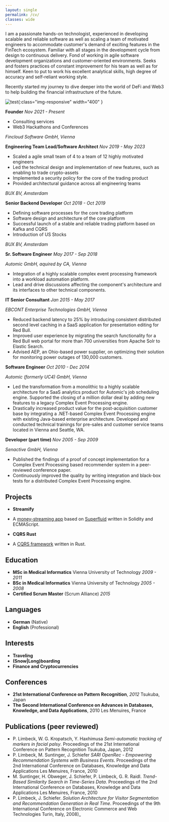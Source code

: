```yaml
---
layout: single
permalink: /cv/
classes: wide
---
```


I am a passionate hands-on technologist, experienced in developing scalable and reliable software as well as scaling a team of motivated engineers to accommodate customer's demand
of exciting features in the FinTech ecosystem. Familiar with all stages in the development cycle from design to continuous delivery. 
Fond of working in agile software development organizations and customer-oriented environments. 
Seeks and fosters practices of constant improvement for his team as well as for himself. 
Keen to put to work his excellent analytical skills, high degree of accuracy and self-reliant working style.

Recently started my journey to dive deeper into the world of DeFi and Web3 to help building the financial infrastructure of the future.

![test](/assets/images/me.jpeg){:class="img-responsive" width="400" }

**Founder** _Nov 2021 - Present_

* Consulting services
* Web3 Hackathons and Conferences

_Fincloud Software GmbH, Vienna_

**Engineering Team Lead/Software Architect** _Nov 2019 - May 2023_

* Scaled a agile small team of 4 to a team of 12 highly motivated engineers
* Led the technical design and implementation of new features, such as enabling to trade crypto-assets
* Implemented a security policy for the core of the trading product
* Provided architectural guidance across all engineering teams

_BUX BV, Amsterdam_

**Senior Backend Developer** _Oct 2018 - Oct 2019_

* Defining software processes for the core trading platform
* Software design and architecture of the core platform 
* Successful launch of a stable and reliable trading platform based on Kafka and CQRS
* Introduction of US Stocks

_BUX BV, Amsterdam_

**Sr. Software Engineer** _May 2017 - Sep 2018_

_Automic GmbH, aquired by CA, Vienna_

* Integration of a highly scalable complex event processing framework into a workload automation platform.
* Lead and drive discussions affecting the component's architecture and its interfaces to other technical components.

**IT Senior Consultant** _Jan 2015 - May 2017_

_EBCONT Enterprise Technologies GmbH, Vienna_

* Reduced backend latency to 25% by introducing consistent distributed second level caching in a SaaS application for presentation editing for Red Bull.
* Improved user experience by migrating the search functionality for a Red Bull web portal for more than 700 universities from Apache Solr to Elastic Search.
* Advised AEP, an Ohio-based power supplier, on optimizing their solution for monitoring power outages of 130,000 customers.

**Software Engineer** _Oct 2010 - Dec 2014_

_Automic (formerly UC4) GmbH, Vienna_

* Led the transformation from a monolithic to a highly scalable architecture for a SaaS analytics product for Automic's job scheduling engine.
Supported the closing of a million dollar deal by adding new features to a legacy Complex Event Processing engine.
* Drastically increased product value for the post-acquisition customer base by integrating a .NET-based Complex Event Processing engine with existing Java-based enterprise architecture.
Developed and conducted technical trainings for pre-sales and customer service teams located in Vienna and Seattle, WA.

**Developer (part time)** _Nov 2005 - Sep 2009_

_Senactive GmbH, Vienna_

* Published the findings of a proof of concept implementation for a Complex Event Processing based recommender system in a peer-reviewed conference paper.
* Continuously improved the quality by writing integration and black-box tests for a distributed Complex Event Processing engine.

## Projects

* **Streamify** 
* A [money-streaming app](https://streamify-proto-lhqqm2m5q-phil3k3.vercel.app/) based on [Superfluid](https://docs.superfluid.finance/superfluid/) written in Solidity and ECMAScript. 


* **CQRS Rust**

* A [CQRS framework](https://github.com/phil3k3/cqrs-rust) written in Rust. 

 ## Education

* **MSc in Medical Informatics** Vienna University of Technology _2009 - 2011_
* **BSc in Medical Informatics** Vienna University of Technology _2005 - 2008_
* **Certified Scrum Master** (Scrum Alliance) _2015_

## Languages
* **German** (Native)
* **English** (Professional)

## Interests
* **Traveling**
* **(Snow\|Long)boarding**
* **Finance and Cryptocurrencies**

## Conferences
* **21st International Conference on Pattern Recognition**, _2012_ Tsukuba, Japan
* **The Second International Conference on Advances in Databases, Knowledge, and Data Applications**, 2010 Les Menuires, France

## Publications (peer reviewed)
* P. Limbeck, W. G. Kropatsch, Y. Haxhimusa
_Semi-automatic tracking of markers in facial palsy_. Proceedings of the 21st International Conference on Pattern Recognition
Tsukuba, Japan, 2012
* P. Limbeck, M. Suntinger, J. Schiefer
_SARI OpenRec - Empowering Recommendation Systems with Business Events_. Proceedings of the 2nd International Conference on Databases, Knowledge and Data Applications
Les Menuires, France, 2010
* M. Suntinger, H. Obweger, J. Schiefer, P. Limbeck, G. R. Raidl.
_Trend-Based Similarity Search in Time-Series Data_. Proceedings of the 2nd International Conference on Databases, Knowledge and Data Applications
Les Menuires, France, 2010
* P. Limbeck, J. Schiefer.
_Solution Architecture for Visitor Segmentation and Recommendation Generation in Real Time_. Proceedings of the 9th International Conference on Electronic Commerce and Web Technologies
Turin, Italy, 2008)_
